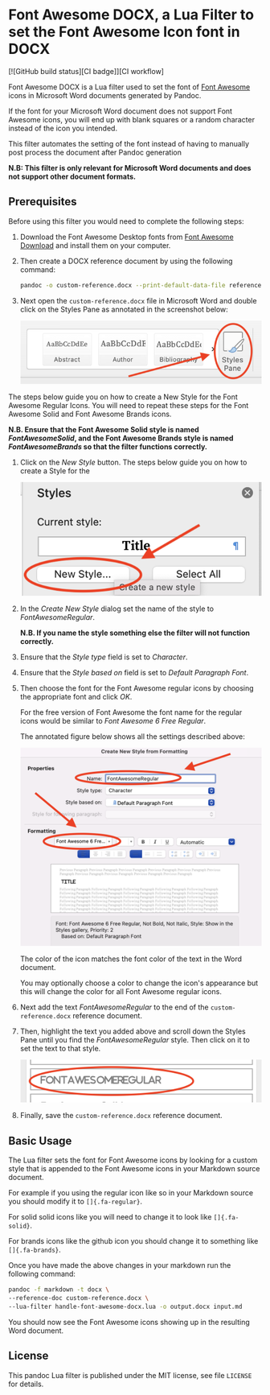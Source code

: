 Font Awesome DOCX, a Lua Filter to set the Font Awesome Icon font in DOCX
=========================================================================

[![GitHub build status][CI badge]][CI workflow]

Font Awesome DOCX is a Lua filter used to set the font of [Font Awesome](https://fontawesome.com/) icons in Microsoft Word documents generated by Pandoc.

If the font for your Microsoft Word document does not support Font Awesome icons, you will end up with blank squares or a random character instead of the icon you intended.

This filter automates the setting of the font instead of having to manually post process the document after Pandoc generation

**N.B: This filter is only relevant for Microsoft Word documents and does not support other document formats.**

Prerequisites
-------------

Before using this filter you would need to complete the following steps:

1. Download the Font Awesome Desktop fonts from [Font Awesome Download](https://fontawesome.com/download) and install them on your computer.

1. Then create a DOCX reference document by using the following command:

    ```bash
    pandoc -o custom-reference.docx --print-default-data-file reference.docx
    ```

1. Next open the `custom-reference.docx` file in Microsoft Word and double click on the Styles Pane as annotated in the screenshot below:

    ![](images/styles-pane.png)

The steps below guide you on how to create a New Style for the Font Awesome Regular Icons. You will need to repeat these steps for the Font Awesome Solid and Font Awesome Brands icons.

**N.B. Ensure that the Font Awesome Solid style is named _FontAwesomeSolid_, and the Font Awesome Brands style is named _FontAwesomeBrands_ so that the filter functions correctly.**

1. Click on the _New Style_ button. The steps below guide you on how to create a Style for the

    ![](images/new-style.png)

1. In the _Create New Style_ dialog set the name of the style to _FontAwesomeRegular_.

    **N.B. If you name the style something else the filter will not function correctly.**

1. Ensure that the _Style type_ field is set to _Character_.

1. Ensure that the _Style based on_ field is set to _Default Paragraph Font_.

1. Then choose the font for the Font Awesome regular icons by choosing the appropriate font and click _OK_.

    For the free version of Font Awesome the font name for the regular icons would be similar to _Font Awesome 6 Free Regular_.

    The annotated figure below shows all the settings described above:

    ![](images/new-style-formatting-dialog.png)

    The color of the icon matches the font color of the text in the Word document.

    You may optionally choose a color to change the icon's appearance but this will change the color for all Font Awesome regular icons.

1. Next add the text _FontAwesomeRegular_ to the end of the `custom-reference.docx` reference document.

1. Then, highlight the text you added above and scroll down the Styles Pane until you find the _FontAwesomeRegular_ style. Then click on it to set the text to that style.

    ![](images/font-awesome-regular-style.png)

1. Finally, save the `custom-reference.docx` reference document.

Basic Usage
-----------

The Lua filter sets the font for Font Awesome icons by looking for a custom style that is appended to the Font Awesome icons in your Markdown source document.

For example if you using the regular icon like so <i class="fa-regular fa-envelope"></i> in your Markdown source you should modify it to `[`<i class="fa-regular fa-envelope" style="vertical-align: bottom;"></i>`]{.fa-regular}`.

For solid solid icons like <i class="fa-solid fa-mobile-screen-button"></i> you will need to change it to look like `[`<i class="fa-solid fa-mobile-screen-button" style="vertical-align: bottom;"></i>`]{.fa-solid}`.

For brands icons like the github icon <i class="fa-brands fa-github"></i> you should change it to something like `[`<i class="fa-brands fa-github" style="vertical-align: bottom;"></i>`]{.fa-brands}`.

Once you have made the above changes in your markdown run the following command:

```bash
pandoc -f markdown -t docx \
--reference-doc custom-reference.docx \
--lua-filter handle-font-awesome-docx.lua -o output.docx input.md
```

You should now see the Font Awesome icons showing up in the resulting Word document.

License
------------------------------------------------------------------

This pandoc Lua filter is published under the MIT license, see
file `LICENSE` for details.
